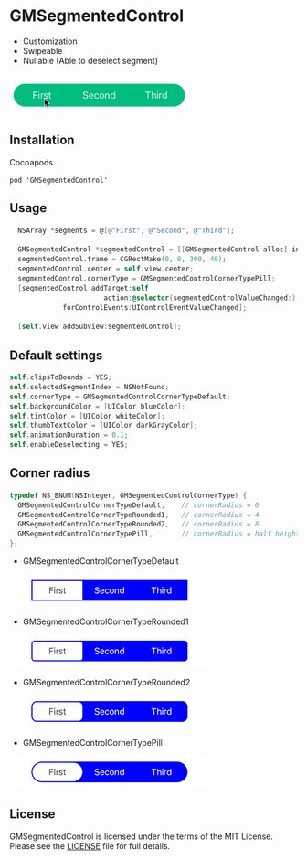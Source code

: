 # GMSegmentedControl

* Customization
* Swipeable
* Nullable (Able to deselect segment)

![Sample](./images/sample.gif)

## Installation

Cocoapods
```
pod 'GMSegmentedControl'
```

## Usage

```objective-c
  NSArray *segments = @[@"First", @"Second", @"Third"];
  
  GMSegmentedControl *segmentedControl = [[GMSegmentedControl alloc] initWithSegments:segments];
  segmentedControl.frame = CGRectMake(0, 0, 300, 40);
  segmentedControl.center = self.view.center;
  segmentedControl.cornerType = GMSegmentedControlCornerTypePill;
  [segmentedControl addTarget:self
                       action:@selector(segmentedControlValueChanged:)
             forControlEvents:UIControlEventValueChanged];

  [self.view addSubview:segmentedControl];
```

## Default settings

```objective-c
self.clipsToBounds = YES;
self.selectedSegmentIndex = NSNotFound;
self.cornerType = GMSegmentedControlCornerTypeDefault;
self.backgroundColor = [UIColor blueColor];
self.tintColor = [UIColor whiteColor];
self.thumbTextColor = [UIColor darkGrayColor];
self.animationDuration = 0.1;
self.enableDeselecting = YES;
```

## Corner radius

```objective-c
typedef NS_ENUM(NSInteger, GMSegmentedControlCornerType) {
  GMSegmentedControlCornerTypeDefault,    // cornerRadius = 0
  GMSegmentedControlCornerTypeRounded1,   // cornerRadius = 4
  GMSegmentedControlCornerTypeRounded2,   // cornerRadius = 8
  GMSegmentedControlCornerTypePill,       // cornerRadius = half height
};
```

* GMSegmentedControlCornerTypeDefault

![GMSegmentedControlCornerTypeDefault](./images/GMSegmentedControlCornerTypeDefault.png)

* GMSegmentedControlCornerTypeRounded1

![GMSegmentedControlCornerTypeRounded1](./images/GMSegmentedControlCornerTypeRounded1.png)

* GMSegmentedControlCornerTypeRounded2

![GMSegmentedControlCornerTypeRounded2](./images/GMSegmentedControlCornerTypeRounded2.png)

* GMSegmentedControlCornerTypePill

![GMSegmentedControlCornerTypePill](./images/GMSegmentedControlCornerTypePill.png)


## License

GMSegmentedControl is licensed under the terms of the MIT License. Please see the [LICENSE](./LICENSE.md) file for full details.